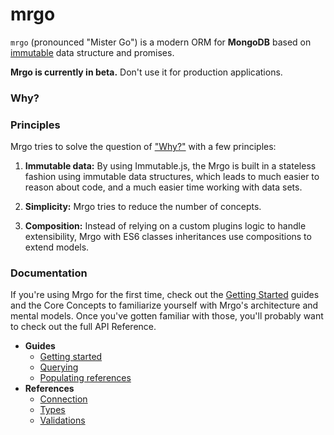 # mrgo

`mrgo` (pronounced "Mister Go") is a modern ORM for **MongoDB** based on [immutable](https://facebook.github.io/immutable-js/) data structure and promises.

**Mrgo is currently in beta.** Don't use it for production applications.

### Why?

### Principles

Mrgo tries to solve the question of ["Why?"](#why) with a few principles:

1. **Immutable data:** By using Immutable.js, the Mrgo is built in a stateless fashion using immutable data structures, which leads to much easier to reason about code, and a much easier time working with data sets.

2. **Simplicity:** Mrgo tries to  reduce the number of concepts.

3. **Composition:** Instead of relying on a custom plugins logic to handle extensibility,
Mrgo with ES6 classes inheritances use compositions to extend models.

### Documentation

If you're using Mrgo for the first time, check out the [Getting Started](docs/getting-started.md) guides and the Core Concepts to familiarize yourself with Mrgo's architecture and mental models. Once you've gotten familiar with those, you'll probably want to check out the full API Reference.

- **Guides**
    - [Getting started](docs/getting-started.md)
    - [Querying](docs/querying.md)
    - [Populating references](docs/populating.md)
- **References**
    - [Connection](docs/reference/connection.md)
    - [Types](docs/reference/types.md)
    - [Validations](docs/reference/validations.md)
